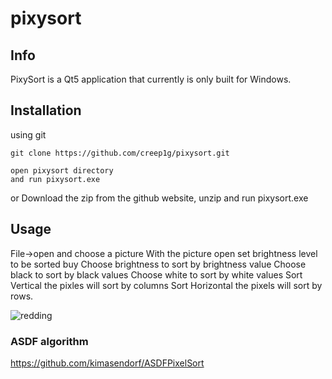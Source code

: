 # pixysort
## Info
PixySort is a Qt5 application that currently is only built for Windows.

## Installation
using git


   ``
    git clone https://github.com/creep1g/pixysort.git  
   ``

    open pixysort directory
    and run pixysort.exe

or Download the zip from the github website, unzip and run pixysort.exe

## Usage
File->open and choose a picture
With the picture open set brightness level to be sorted buy
Choose brightness to sort by brightness value
Choose black to sort by black values
Choose white to sort by white values
Sort Vertical the pixles will sort by columns
Sort Horizontal the pixels will sort by rows.

![redding](https://user-images.githubusercontent.com/45407193/163216805-77483c9f-15a6-4b61-a2a9-5ff51622fa63.gif)


### ASDF algorithm
https://github.com/kimasendorf/ASDFPixelSort
